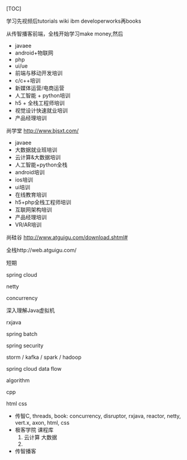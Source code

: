 [TOC]

学习先视频后tutorials wiki ibm developerworks再books

从传智播客前端，全栈开始学习make money,然后

 - javaee
 - android+物联网
 - php
 - ui/ue
 - 前端与移动开发培训
 - c/c++培训
 - 新媒体运营/电商运营
 - 人工智能 + python培训
 - h5 + 全栈工程师培训
 - 视觉设计快速就业培训
 - 产品经理培训



尚学堂 http://www.bjsxt.com/

- javaee
- 大数据就业班培训
- 云计算&大数据培训
- 人工智能+python全栈
- android培训
- ios培训
- ui培训
- 在线教育培训
- h5+php全栈工程师培训
- 互联网架构培训
- 产品经理培训
- VR/AR培训



尚硅谷 http://www.atguigu.com/download.shtml#

全栈http://web.atguigu.com/







短期

spring cloud

netty

concurrency

深入理解Java虚拟机

rxjava

spring batch

spring security

storm / kafka / spark / hadoop

spring cloud data flow

algorithm

cpp

html css





































 - 传智C, threads, book: concurrency, disruptor, rxjava, reactor, netty, vert.x, axon, html, css
- 极客学院 课程库
   1. 云计算 大数据
   2. ​
- 传智播客